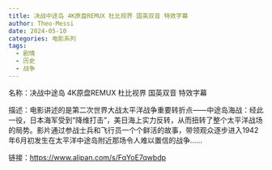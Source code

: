 ```yaml
---
title: 决战中途岛 4K原盘REMUX 杜比视界 国英双音 特效字幕
author: Theo-Messi
date: 2024-05-10
categories: 电影系列
tags:
  - 剧情
  - 历史
  - 战争
---
```


名称：决战中途岛 4K原盘REMUX 杜比视界 国英双音 特效字幕

描述：电影讲述的是第二次世界大战太平洋战争重要转折点——中途岛海战：经此一役，日本海军受到“降维打击”，美日海上实力反转，从而扭转了整个太平洋战场的局势。影片通过参战士兵和飞行员一个个鲜活的故事，带领观众逐步进入1942年6月初发生在太平洋中途岛附近那场令人难以置信的战争……

链接：https://www.alipan.com/s/FqYoE7qwbdp
